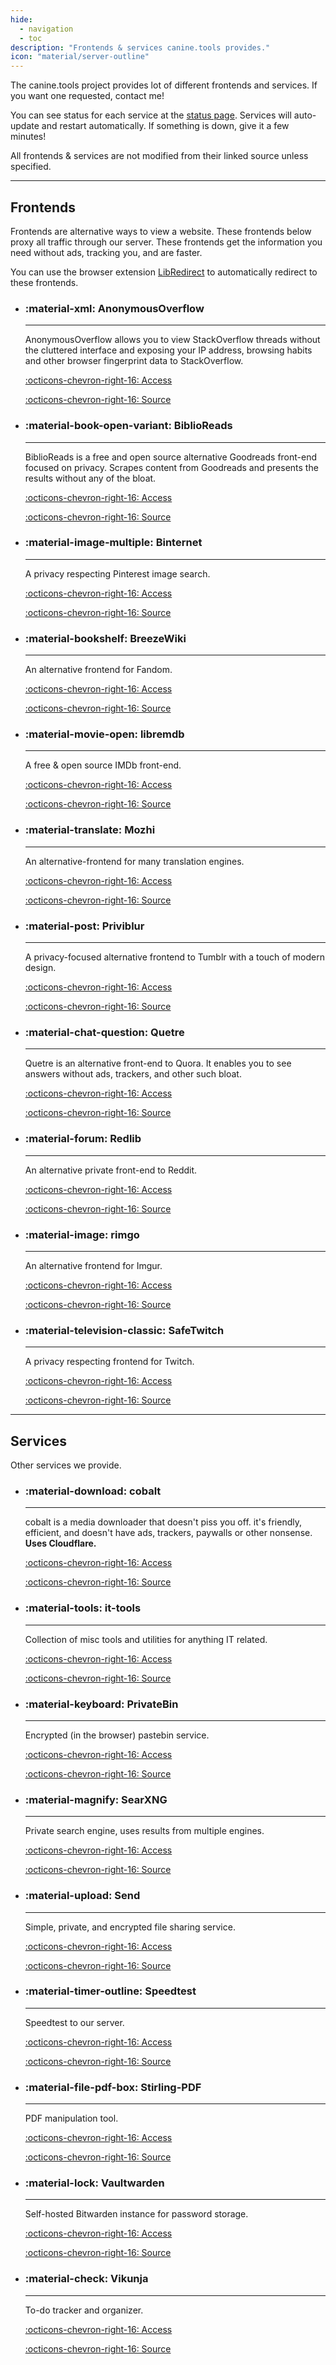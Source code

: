 ```yaml
---
hide:
  - navigation
  - toc
description: "Frontends & services canine.tools provides."
icon: "material/server-outline"
---
```

The canine.tools project provides lot of different frontends and services. If you want one requested, contact me!

You can see status for each service at the [status page](https://status.canine.tools). Services will auto-update and restart automatically. If something is down, give it a few minutes!

All frontends & services are not modified from their linked source unless specified.

---

## Frontends
Frontends are alternative ways to view a website. These frontends below proxy all traffic through our server. These frontends get the information you need without ads, tracking you, and are faster.

You can use the browser extension [LibRedirect](https://libredirect.github.io/) to automatically redirect to these frontends.

<div class="grid cards" markdown>

-   ### :material-xml: AnonymousOverflow
    
    ----
    
    AnonymousOverflow allows you to view StackOverflow threads without the cluttered interface and exposing your IP address, browsing habits and other browser fingerprint data to StackOverflow.
    
    [:octicons-chevron-right-16: Access](https://overflow.canine.tools/)

    [:octicons-chevron-right-16: Source](https://github.com/httpjamesm/AnonymousOverflow)

-   ### :material-book-open-variant: BiblioReads
    
    ----
    
    BiblioReads is a free and open source alternative Goodreads front-end focused on privacy. Scrapes content from Goodreads and presents the results without any of the bloat.
    
    [:octicons-chevron-right-16: Access](https://read.canine.tools/)

    [:octicons-chevron-right-16: Source](https://github.com/nesaku/BiblioReads)

-   ### :material-image-multiple: Binternet
    
    ----
    
    A privacy respecting Pinterest image search.
    
    [:octicons-chevron-right-16: Access](https://binternet.canine.tools/)

    [:octicons-chevron-right-16: Source](https://github.com/Ahwxorg/binternet/)

-   ### :material-bookshelf: BreezeWiki
    
    ----
    
    An alternative frontend for Fandom.
    
    [:octicons-chevron-right-16: Access](https://breeze.canine.tools/)

    [:octicons-chevron-right-16: Source](https://gitdab.com/cadence/breezewiki)

-   ### :material-movie-open: libremdb
    
    ----
    
    A free & open source IMDb front-end.
    
    [:octicons-chevron-right-16: Access](https://libremdb.canine.tools/)

    [:octicons-chevron-right-16: Source](https://github.com/zyachel/libremdb)

-   ### :material-translate: Mozhi
    
    ----
    
    An alternative-frontend for many translation engines.
    
    [:octicons-chevron-right-16: Access](https://mozhi.canine.tools/)

    [:octicons-chevron-right-16: Source](https://codeberg.org/aryak/mozhi)

-   ### :material-post: Priviblur
    
    ----
    
    A privacy-focused alternative frontend to Tumblr with a touch of modern design.
    
    [:octicons-chevron-right-16: Access](https://priviblur.canine.tools/)

    [:octicons-chevron-right-16: Source](https://github.com/syeopite/priviblur)

-   ### :material-chat-question: Quetre
    
    ----
    
    Quetre is an alternative front-end to Quora. It enables you to see answers without ads, trackers, and other such bloat.
    
    [:octicons-chevron-right-16: Access](https://quetre.canine.tools/)

    [:octicons-chevron-right-16: Source](https://github.com/zyachel/quetre)

-   ### :material-forum: Redlib
    
    ----
    
    An alternative private front-end to Reddit.
    
    [:octicons-chevron-right-16: Access](https://redlib.canine.tools/)

    [:octicons-chevron-right-16: Source](https://github.com/redlib-org/redlib)

-   ### :material-image: rimgo
    
    ----
    
    An alternative frontend for Imgur.
    
    [:octicons-chevron-right-16: Access](https://rimgo.canine.tools/)

    [:octicons-chevron-right-16: Source](https://codeberg.org/rimgo/rimgo)

-   ### :material-television-classic: SafeTwitch
    
    ----
    
    A privacy respecting frontend for Twitch.
    
    [:octicons-chevron-right-16: Access](https://safetwitch.canine.tools/)

    [:octicons-chevron-right-16: Source](https://codeberg.org/SafeTwitch/safetwitch)

</div>

---

## Services

Other services we provide.

<div class="grid cards" markdown>

-   ### :material-download: cobalt
    
    ----
    
    cobalt is a media downloader that doesn't piss you off. it's friendly, efficient, and doesn't have ads, trackers, paywalls or other nonsense. **Uses Cloudflare.**
    
    [:octicons-chevron-right-16: Access](https://cobalt.canine.tools/)

    [:octicons-chevron-right-16: Source](https://github.com/imputnet/cobalt)

-   ### :material-tools: it-tools
    
    ----
    
    Collection of misc tools and utilities for anything IT related.
    
    [:octicons-chevron-right-16: Access](https://it-tools.canine.tools/)

    [:octicons-chevron-right-16: Source](https://github.com/CorentinTh/it-tools)

-   ### :material-keyboard: PrivateBin
    
    ----
    
    Encrypted (in the browser) pastebin service.
    
    [:octicons-chevron-right-16: Access](https://paste.canine.tools/)

    [:octicons-chevron-right-16: Source](https://github.com/PrivateBin/PrivateBin)

-   ### :material-magnify: SearXNG
    
    ----
    
    Private search engine, uses results from multiple engines.
    
    [:octicons-chevron-right-16: Access](https://search.canine.tools/)

    [:octicons-chevron-right-16: Source](https://github.com/searxng/searxng)

-   ### :material-upload: Send
    
    ----
    
    Simple, private, and encrypted file sharing service.
    
    [:octicons-chevron-right-16: Access](https://send.canine.tools/)

    [:octicons-chevron-right-16: Source](https://github.com/timvisee/send)

-   ### :material-timer-outline: Speedtest
    
    ----
    
    Speedtest to our server.
    
    [:octicons-chevron-right-16: Access](https://speedtest.canine.tools/)

    [:octicons-chevron-right-16: Source](https://github.com/openspeedtest/Speed-Test)

-   ### :material-file-pdf-box: Stirling-PDF
    
    ----
    
    PDF manipulation tool.
    
    [:octicons-chevron-right-16: Access](https://pdf.canine.tools/)

    [:octicons-chevron-right-16: Source](https://github.com/Stirling-Tools/Stirling-PDF)

-   ### :material-lock: Vaultwarden
    
    ----
    
    Self-hosted Bitwarden instance for password storage.
    
    [:octicons-chevron-right-16: Access](https://vault.canine.tools/)

    [:octicons-chevron-right-16: Source](https://github.com/dani-garcia/vaultwarden)

-   ### :material-check: Vikunja
    
    ----
    
    To-do tracker and organizer.
    
    [:octicons-chevron-right-16: Access](https://vikunja.canine.tools/)

    [:octicons-chevron-right-16: Source](https://kolaente.dev/vikunja/vikunja)

</div>